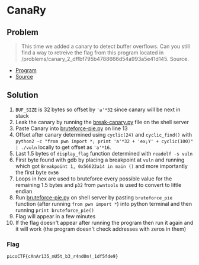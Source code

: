 # CanaRy

## Problem

> This time we added a canary to detect buffer overflows. Can you still find a way to retreive the flag from this program located in /problems/canary_2_dffbf795b4788666d54a993a5e41d145. Source.

* [Program](./vuln)
* [Source](./vuln.c)

## Solution

1. `BUF_SIZE` is 32 bytes so offset by `'a'*32` since canary will be next in stack
2. Leak the canary by running the [break-canary.py](./break-canary.py) file on the shell server
3. Paste Canary into [bruteforce-pie.py](./bruteforce-pie.py) on line 13
4. Offset after canary determined using `cyclic(24)` and `cyclic_find()` with `python2 -c "from pwn import *; print 'a'*32 + 'ex;Y' + cyclic(100)" | ./vuln` locally to get offset as `'a'*16`.
5. Last 1.5 bytes of `display_flag` function determined with `readelf -s vuln`
6. First byte found with gdb by placing a breakpoint at `vuln` and running which got `Breakpoint 1, 0x56622a14 in main ()` and more importantly the first byte `0x56`
7. Loops in hex are used to bruteforce every possible value for the remaining 1.5 bytes and `p32` from `pwntools` is used to convert to little endian
8. Run [bruteforce-pie.py](./bruteforce-pie.py) on shell server by pasting `bruteforce_pie` function (after running `from pwn import *`) into python terminal and then running `print bruteforce_pie()`
9. Flag will appear in a few minutes
10. If the flag doesn't appear after running the program then run it again and it will work (the program doesn't check addresses with zeros in them)

### Flag

`picoCTF{cAnAr135_mU5t_b3_r4nd0m!_1df5fde9}`
